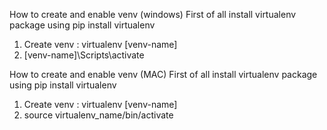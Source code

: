 How to create and enable venv (windows)
First of all install virtualenv package using pip install virtualenv
1) Create venv : virtualenv [venv-name]
2) [venv-name]\Scripts\activate

How to create and enable venv (MAC)
First of all install virtualenv package using pip install virtualenv
1) Create venv : virtualenv [venv-name]
2)  source virtualenv_name/bin/activate